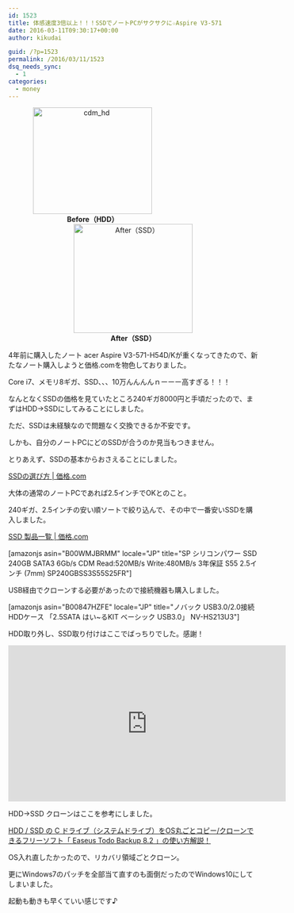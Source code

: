 ```yaml
---
id: 1523
title: 体感速度3倍以上！！！SSDでノートPCがサクサクに☆Aspire V3-571
date: 2016-03-11T09:30:17+00:00
author: kikudai

guid: /?p=1523
permalink: /2016/03/11/1523
dsq_needs_sync:
  - 1
categories:
  - money
---
```

<div style="width: 80%; margin:0 auto;">
  <div style="float: left; margin-right:5%; text-align: center;">
    <a data-flickr-embed="true" data-footer="true"  href="https://www.flickr.com/photos/125776803@N07/25016730404/in/datetaken-public/" title="cdm_hd"><img src="https://farm2.staticflickr.com/1575/25016730404_31d1ac2603_m.jpg" width="240" height="215" alt="cdm_hd" /></a><br /><strong>Before（HDD）</strong>
  </div>
  
  <div style="text-align: center; margin-bottom:3%;">
    <a data-flickr-embed="true" data-footer="true"  href="https://www.flickr.com/photos/125776803@N07/25016730264/in/datetaken-public/" title="After（SSD）"><img src="https://farm2.staticflickr.com/1620/25016730264_a0b146ccae_m.jpg" width="240" height="220" alt="After（SSD）" /></a><br /><strong>After（SSD）</strong>
  </div>
</div>

4年前に購入したノート acer Aspire V3-571-H54D/Kが重くなってきたので、新たなノート購入しようと価格.comを物色しておりました。

Core i7、メモリ8ギガ、SSD、、、10万んんんんｎーーー高すぎる！！！

<!--more-->

なんとなくSSDの価格を見ていたところ240ギガ8000円と手頃だったので、まずはHDD→SSDにしてみることにしました。

ただ、SSDは未経験なので問題なく交換できるか不安です。

しかも、自分のノートPCにどのSSDが合うのか見当もつきません。

とりあえず、SSDの基本からおさえることにしました。

<a href="https://kakaku.com/pc/ssd/guide_0537/" target="_blank">SSDの選び方 | 価格.com</a>

大体の通常のノートPCであれば2.5インチでOKとのこと。

240ギガ、2.5インチの安い順ソートで絞り込んで、その中で一番安いSSDを購入しました。

<a href="https://kakaku.com/pc/ssd/itemlist.aspx?pdf_Spec102=2&pdf_Spec301=240-&pdf_so=p1" target="_blank">SSD 製品一覧 | 価格.com</a>

[amazonjs asin="B00WMJBRMM" locale="JP" title="SP シリコンパワー SSD 240GB SATA3 6Gb/s CDM Read:520MB/s Write:480MB/s 3年保証 S55 2.5インチ (7mm) SP240GBSS3S55S25FR"]

USB経由でクローンする必要があったので接続機器も購入しました。

[amazonjs asin="B00847HZFE" locale="JP" title="ノバック USB3.0/2.0接続HDDケース 「2.5SATA はい~るKIT ベーシック USB3.0」 NV-HS213U3"]

HDD取り外し、SSD取り付けはここでばっちりでした。感謝！

<iframe width="560" height="315" src="https://www.youtube.com/embed/KbKD5p5tH9s" frameborder="0" allowfullscreen></iframe>

HDD→SSD クローンはここを参考にしました。

<a href="https://enjoypclife.net/2015/05/21/hdd-ssd-c-system-drive-windows-os-copy-clone-easeus-todo-backup-usage/" target="_blank">HDD / SSD の C ドライブ（システムドライブ）をOS丸ごとコピー/クローンできるフリーソフト「 Easeus Todo Backup 8.2 」の使い方解説！</a>

OS入れ直したかったので、リカバリ領域ごとクローン。

更にWindows7のパッチを全部当て直すのも面倒だったのでWindows10にしてしまいました。

起動も動きも早くていい感じです♪